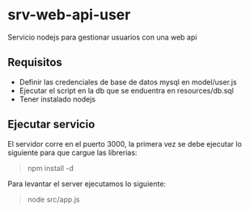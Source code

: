 # srv-web-api-user
Servicio nodejs para gestionar usuarios con una web api

## Requisitos
- Definir las credenciales de base de datos mysql en model/user.js
- Ejecutar el script en la db que se enduentra en resources/db.sql
- Tener instalado nodejs

## Ejecutar servicio

El servidor corre en el puerto 3000, la primera vez se debe ejecutar lo siguiente para que cargue las librerias:

> npm install -d

Para levantar el server ejecutamos lo siguiente:

> node src/app.js
